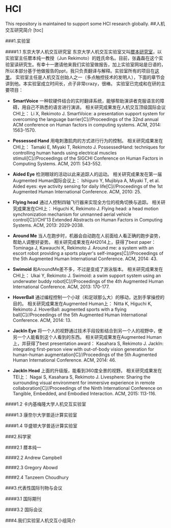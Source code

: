 # HCI
This repository is maintained to support some HCI research globally.
##人机交互研究简介
[toc]

###1.实验室

####1.1 东京大学人机交互研究室
东京大学人机交互实验室又叫[暦本研究室](http://lab.rekimoto.org/)，以实验室主任暦本纯一教授（Jun Rekimoto）的姓氏命名。目前，张鑫磊在这个实验室读研究生。有幸十一邀请他来我们实验室做报告，加上实验室网站是日语的，所以本部分基于他做报告的ppt，我只负责翻译与解释。实验室所有的项目在[这里](http://lab.rekimoto.org/projects/)。
实验室主任是人机交互创始人之一（多点触控技术的发明人），下面的章节会讲到他。本实验室成立时间长，点子非常crazy，很棒。
实验室已完成和在研的主要项目：

- **SmartVoice**
	一种软硬件结合的实时翻译系统，能够帮助演讲者克服语言的障碍，用自己不熟悉的语言进行演讲。
    相关研究成果发在人机交互顶级国际会议CHI上：
    	Li X, Rekimoto J. SmartVoice: a presentation support system for overcoming the language barrier[C]//Proceedings of the 32nd annual ACM conference on Human factors in computing systems. ACM, 2014: 1563-1570.

- **Possessed Hand**
	用电刺激肌肉的方式进行行为的控制。
    相关研究成果发在CHI上：
    	Tamaki E, Miyaki T, Rekimoto J. PossessedHand: techniques for controlling human hands using electrical muscles stimuli[C]//Proceedings of the SIGCHI Conference on Human Factors in Computing Systems. ACM, 2011: 543-552.
        
- **Aided Eye**
	检测眼球的活动以此来追踪人的运动。
    相关研究成果发在第一届Augmented Human国际会议上：
    	Ishiguro Y, Mujibiya A, Miyaki T, et al. Aided eyes: eye activity sensing for daily life[C]//Proceedings of the 1st Augmented Human International Conference. ACM, 2010: 25.
        
- **Flying head**
	通过人控制四轴飞行器来实现全方位的视角切换与追踪。
    相关研究成果发在CHI上：
    	Higuchi K, Rekimoto J. Flying head: a head motion synchronization mechanism for unmanned aerial vehicle control[C]//CHI'13 Extended Abstracts on Human Factors in Computing Systems. ACM, 2013: 2029-2038.

- **Around Me**
	当人在跑步时，机器会自动跑在人前面给人看正确的跑步姿势，帮助人调整好姿势。
    相关研究成果发在AH2014上，获得了best paper：
    	Tominaga J, Kawauchi K, Rekimoto J. Around me: a system with an escort robot providing a sports player's self-images[C]//Proceedings of the 5th Augmented Human International Conference. ACM, 2014: 43.

- **Swimoid**
	和AroundMe差不多，不过是变成了游泳版本。
    相关研究成果发在CHI上：
    	Ukai Y, Rekimoto J. Swimoid: a swim support system using an underwater buddy robot[C]//Proceedings of the 4th Augmented Human International Conference. ACM, 2013: 170-177.

- **HoverBall**
	通过编程控制一个小球（和足球那么大）的移动，达到手掌操控的目的。
    相关研究成果发在Augmented Human上：
    	Nitta K, Higuchi K, Rekimoto J. HoverBall: augmented sports with a flying ball[C]//Proceedings of the 5th Augmented Human International Conference. ACM, 2014: 13.

- **JackIn Eye**
	将一个人的视野通过技术手段投影结合到另一个人的视野中，使另一个人能看到这个人看到的东西。
    相关研究成果发在Augmented Human上，并获得了best presentation award：
    	Kasahara S, Rekimoto J. JackIn: integrating first-person view with out-of-body vision generation for human-human augmentation[C]//Proceedings of the 5th Augmented Human International Conference. ACM, 2014: 46.

- **JackIn Head**
	上面的升级版，能看到360度全景的视野。
    相关研究成果发在TEI上：
    	Nagai S, Kasahara S, Rekimoto J. Livesphere: Sharing the surrounding visual environment for immersive experience in remote collaboration[C]//Proceedings of the Ninth International Conference on Tangible, Embedded, and Embodied Interaction. ACM, 2015: 113-116.

####1.2 卡内基梅隆大学人机交互实验室


####1.3 康奈尔大学普适计算实验室


####1.4 华盛顿大学普适计算实验室




###2.科学家

####2.1 暦本纯一


####2.2 Andrew Campbell


####2.3 Gregory Abowd


####2.4 Tanzeem Choudhury



###3.代表性国际刊物与会议

####3.1 国际期刊

####3.2 国际会议



###4.我们实验室人机交互小组简介


